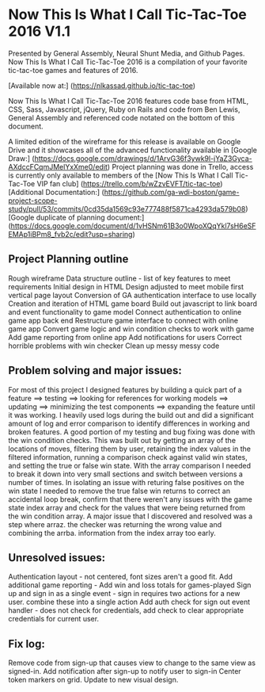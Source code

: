 # Now This Is What I Call Tic-Tac-Toe 2016 V1.1

Presented by General Assembly, Neural Shunt Media, and Github Pages.
Now This Is What I Call Tic-Tac-Toe 2016 is a compilation of your
favorite tic-tac-toe games and features of 2016.

[Available now at:] (https://nlkassad.github.io/tic-tac-toe)

Now This Is What I Call Tic-Tac-Toe 2016 features code base from
HTML, CSS, Sass, Javascript, jQuery, Ruby on Rails and code from
Ben Lewis, General Assembly and referenced code notated on the
bottom of this document.

A limited edition of the wireframe for this release is available on
Google Drive and it showcases all of the advanced functionality
available in [Google Draw:]
(https://docs.google.com/drawings/d/1ArvG36f3ywk9l-jYaZ3Gyca-AXdccFCqmJMelYxXme0/edit)
Project planning was done in Trello, access is currently only
available to members of the [Now This Is What I Call Tic-Tac-Toe VIP fan club] (https://trello.com/b/wZzvEVFT/tic-tac-toe)
[Additional Documentation:] (https://github.com/ga-wdi-boston/game-project-scope-study/pull/53/commits/0cd35da1569c93e777488f5871ca4293da579b08)
[Google duplicate of planning document:]
(https://docs.google.com/document/d/1vHSNm61B3o0WpoXQqYkl7sH6eSFEMAp1iBPm8_fvb2c/edit?usp=sharing)

## Project Planning outline
Rough wireframe
Data structure outline - list of key features to meet requirements
Initial design in HTML
Design adjusted to meet mobile first vertical page layout
Conversion of GA authentication interface to use locally
Creation and iteration of HTML game board
Build out javascript to link board and event functionality to
game model
Connect authentication to online game app back end
Restructure game interface to connect with online game app
Convert game logic and win condition checks to work with game
Add game reporting from online app
Add notifications for users
Correct horrible problems with win checker
Clean up messy messy code

## Problem solving and major issues:
For most of this project I designed features by building a quick
part of a feature ==> testing ==> looking for references for working
models ==> updating ==> minimizing the test components ==> expanding
the feature until it was working.
I heavily used logs during the build out and did a significant amount
of log and error comparison to identify differences in working and
broken features. A good portion of my testing and bug fixing was done
with the win condition checks. This was built out by getting an array
of the locations of moves, filtering them by user, retaining the index
values in the filtered information, running a comparison check against
valid win states, and setting the true or false win state.
With the array comparison I needed to break it down into very small
sections and switch between versions a number of times. In isolating an
issue with returing false positives on the win state I needed to remove
the true false win returns to correct an accidental loop break, confirm
that there weren't any issues with the game state index array and
check for the values that were being returned from the win condition
array. A major issue that I discovered and resolved was a step where
arraz. the checker was returning the wrong value and combining the
arrba. information from the index array too early.

## Unresolved issues:
Authentication layout - not centered, font sizes aren't a good fit.
Add additional game reporting - Add win and loss totals for games-played
Sign up and sign in as a single event - sign in requires two actions
for a new user. combine these into a single action
Add auth check for sign out event handler - does not check for
credentials, add check to clear appropriate credentials for
current user.

## Fix log:
Remove code from sign-up that causes view to change to the same view as
signed-in.
Add notification after sign-up to notify user to sign-in
Center token markers on grid.
Update to new visual design.
